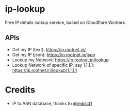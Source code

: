 # ip-lookup
Free IP details lookup service, based on Cloudflare Workers

## APIs
* Get my IP (text):  https://ip.rootnet.in/
* Get my IP (json):  https://ip.rootnet.in/json
* Lookup my Network: https://ip.rootnet.in/lookup
* Lookup Network of specific IP, say 1.1.1.1: https://ip.rootnet.in/lookup/1.1.1.1

# Credits
* IP to ASN database, thanks to [@jedisct1](https://github.com/jedisct1/iptoasn-webservice)